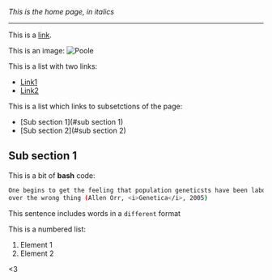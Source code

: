 *This is the home page, in italics* 

-----

This is a [link](http://jekyllrb.com). 

This is an image:
![Poole](https://f.cloud.github.com/assets/98681/1834359/71ae4048-73db-11e3-9a3c-df38eb170537.png)


This is a list with two links:
* [Link1](https://hyde.getpoole.com)
* [Link2](https://lanyon.getpoole.com)

This is a list which links to subsetctions of the page:
- [Sub section 1](#sub section 1)
- [Sub section 2](#sub section 2)

## Sub section 1

This is a bit of **bash** code:

```bash
One begins to get the feeling that population geneticsts have been laboring 
over the wrong thing (Allen Orr, <i>Genetica</i>, 2005)
```

This sentence includes words in a `different` format

This is a numbered list:

1. Element 1
2. Element 2



<3
